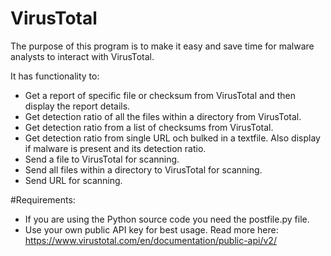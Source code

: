 VirusTotal
============
The purpose of this program is to make it easy and save time for malware analysts to interact with VirusTotal.

It has functionality to:
- Get a report of specific file or checksum from VirusTotal and then display the report details. 
- Get detection ratio of all the files within a directory from VirusTotal.
- Get detection ratio from a list of checksums from VirusTotal.
- Get detection ratio from single URL och bulked in a textfile. Also display if malware is present and its detection ratio. 
- Send a file to VirusTotal for scanning.
- Send all files within a  directory to VirusTotal for scanning.
- Send URL for scanning.

#Requirements:
- If you are using the Python source code you need the postfile.py file. 
- Use your own public API key for best usage. Read more here: https://www.virustotal.com/en/documentation/public-api/v2/
